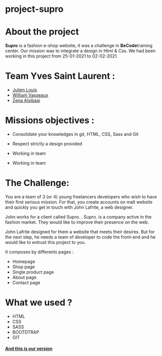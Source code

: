 # project-supro
# About the project
**Supro** is a fashion e-shop website, it was a challenge in **BeCode**training center. Our mission was to integrate a design in Html & Css. We had been working in this project from 25-01-2021 to 02-02-2021. 

# Team Yves Saint Laurent :
- [Julien Louis](https://github.com/julouis)
- [William Vasseaux](https://github.com/Williamson911)
- [Zena Alsibaai](https://github.com/Zena-Alsibaai)


# Missions objectives :

- Consolidate your knowledges in git, HTML, CSS, Sass and Git

- Respect strictly a design provided

- Working in team

- Working in team

# The Challenge:

You are a team of 3 (or 4) young freelancers developers who wish to have their first serious mission. For that, you create accounts on malt website and quickly you get in touch with John Lafrite, a web designer.

John works for a client called Supro. . Supro. is a company active in the fashion market. They would like to improve their presence on the web.

John Lafrite designed for them a website that meets their desires. But for the next step, he needs a team of developer to code the front-end and he would like to entrust this project to you.

It composes by differents pages :
- Homepage
- Shop page
- Single product page
- About page
- Contact page

# What we used ?

- HTML
- CSS
- SASS
- BOOTDTRAP
- GIT

#### [And this is our version](https://julouis.github.io/project-supro/)
